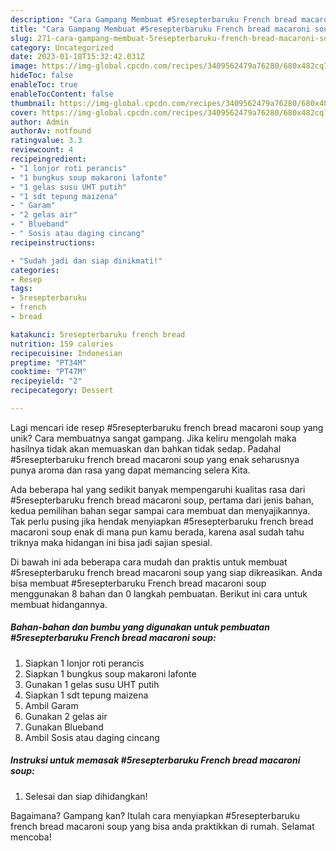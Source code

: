 ```yaml
---
description: "Cara Gampang Membuat #5resepterbaruku French bread macaroni soup yang Lezat"
title: "Cara Gampang Membuat #5resepterbaruku French bread macaroni soup yang Lezat"
slug: 271-cara-gampang-membuat-5resepterbaruku-french-bread-macaroni-soup-yang-lezat
category: Uncategorized
date: 2023-01-18T15:32:42.031Z
image: https://img-global.cpcdn.com/recipes/3409562479a76280/680x482cq70/5resepterbaruku-french-bread-macaroni-soup-foto-resep-utama.jpg
hideToc: false
enableToc: true
enableTocContent: false
thumbnail: https://img-global.cpcdn.com/recipes/3409562479a76280/680x482cq70/5resepterbaruku-french-bread-macaroni-soup-foto-resep-utama.jpg
cover: https://img-global.cpcdn.com/recipes/3409562479a76280/680x482cq70/5resepterbaruku-french-bread-macaroni-soup-foto-resep-utama.jpg
author: Admin
authorAv: notfound
ratingvalue: 3.3
reviewcount: 4
recipeingredient:
- "1 lonjor roti perancis"
- "1 bungkus soup makaroni lafonte"
- "1 gelas susu UHT putih"
- "1 sdt tepung maizena"
- " Garam"
- "2 gelas air"
- " Blueband"
- " Sosis atau daging cincang"
recipeinstructions:

- "Sudah jadi dan siap dinikmati!"
categories:
- Resep
tags:
- 5resepterbaruku
- french
- bread

katakunci: 5resepterbaruku french bread 
nutrition: 159 calories
recipecuisine: Indonesian
preptime: "PT34M"
cooktime: "PT47M"
recipeyield: "2"
recipecategory: Dessert

---
```





Lagi mencari ide resep #5resepterbaruku french bread macaroni soup yang unik? Cara membuatnya sangat gampang. Jika keliru mengolah maka hasilnya tidak akan memuaskan dan bahkan tidak sedap. Padahal #5resepterbaruku french bread macaroni soup yang enak seharusnya punya aroma dan rasa yang dapat memancing selera Kita.







Ada beberapa hal yang sedikit banyak mempengaruhi kualitas rasa dari #5resepterbaruku french bread macaroni soup, pertama dari jenis bahan, kedua pemilihan bahan segar sampai cara membuat dan menyajikannya. Tak perlu pusing jika hendak menyiapkan #5resepterbaruku french bread macaroni soup enak di mana pun kamu berada, karena asal sudah tahu triknya maka hidangan ini bisa jadi sajian spesial.






Di bawah ini ada beberapa cara mudah dan praktis untuk membuat #5resepterbaruku french bread macaroni soup yang siap dikreasikan. Anda bisa membuat #5resepterbaruku French bread macaroni soup menggunakan 8 bahan dan 0 langkah pembuatan. Berikut ini cara untuk membuat hidangannya.

<!--inarticleads1-->

##### Bahan-bahan dan bumbu yang digunakan untuk pembuatan #5resepterbaruku French bread macaroni soup:

1. Siapkan 1 lonjor roti perancis
1. Siapkan 1 bungkus soup makaroni lafonte
1. Gunakan 1 gelas susu UHT putih
1. Siapkan 1 sdt tepung maizena
1. Ambil  Garam
1. Gunakan 2 gelas air
1. Gunakan  Blueband
1. Ambil  Sosis atau daging cincang




<!--inarticleads2-->

##### Instruksi untuk memasak #5resepterbaruku French bread macaroni soup:


1. Selesai dan siap dihidangkan!



Bagaimana? Gampang kan? Itulah cara menyiapkan #5resepterbaruku french bread macaroni soup yang bisa anda praktikkan di rumah. Selamat mencoba!
